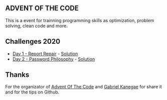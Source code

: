 ## ADVENT  OF THE CODE

This is a event for trainning programming skills as optimization, problem solving, clean code and more.

## Challenges 2020

<ul>
    <li><a href="https://adventofcode.com/2020/day/1">Day 1 - Report Repair</a> - <a href="https://github.com/Math-O5/competitive-programming/blob/master/ADVENT_OF_THE_CODE/2020/1-report-repair.py">Solution</a></li>
    <li><a href="https://adventofcode.com/2020/day/2">Day 2 - Password Philosophy</a> - <a href="https://github.com/Math-O5/competitive-programming/blob/master/ADVENT_OF_THE_CODE/2020/2-password-philosophy.py">Solution</a></li>
</ul>

## Thanks
For the organizator of <a href="https://adventofcode.com/2020">Advent Of The Code</a> and <a href="https://github.com/KanegaeGabriel/advent-of-code-2020">Gabriel Kanegae</a> for share it and for the tips on Github.